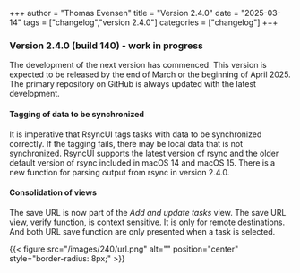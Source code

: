 +++
author = "Thomas Evensen"
title = "Version 2.4.0"
date = "2025-03-14"
tags = ["changelog","version 2.4.0"]
categories = ["changelog"]
+++

### Version 2.4.0 (build 140) - work in progress

The development of the next version has commenced. This version is expected to be released by the end of March or the beginning of April 2025. The primary repository on GitHub is always updated with the latest development.

#### Tagging of data to be synchronized

It is imperative that RsyncUI tags tasks with data to be synchronized correctly. If the tagging fails, there may be local data that is not synchronized. RsyncUI supports the latest version of rsync and the older default version of rsync included in macOS 14 and macOS 15. There is a new function for parsing output from rsync in version 2.4.0.

#### Consolidation of views

The save URL is now part of the *Add and update tasks* view. The save URL view, verify function, is context sensitive. It is only for remote destinations. And both URL save function are only presented when a task is selected.

{{< figure src="/images/240/url.png" alt="" position="center" style="border-radius: 8px;" >}}

